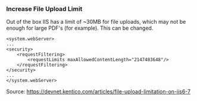 ### Increase File Upload Limit

Out of the box IIS has a limit of ~30MB for file uploads, which may not be enough for large PDF's (for example). This can be changed.

```
<system.webServer>
...
<security>
    <requestFiltering>
        <requestLimits maxAllowedContentLength="2147483648"/>
    </requestFiltering>
</security>
...
</system.webServer>
```

Source: https://devnet.kentico.com/articles/file-upload-limitation-on-iis6-7
